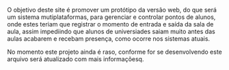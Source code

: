O objetivo deste site é promover um protótipo da versão web, do que será um sistema mutiplataformas, para gerenciar e controlar pontos de alunos, onde estes teriam que registrar o momento de entrada e saída da sala de aula, assim impediindo que alunos de universiades saiam muito antes das aulas acabarem e recebam presença, como ocorre nos sistemas atuais.

No momento este projeto ainda é raso, conforme for se desenvolvendo este arquivo será atualizado com mais informaçõesq.